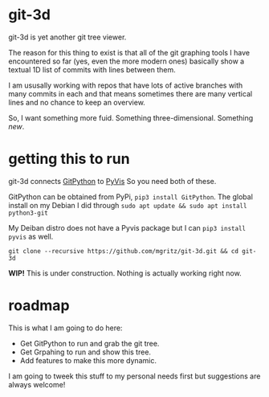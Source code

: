 # git-3d

git-3d is yet another git tree viewer.

The reason for this thing to exist is that all of the git graphing tools I have
encountered so far (yes, even the more modern ones) basically show a textual
1D list of commits with lines between them.

I am ususally working with repos that have lots of active branches with many
commits in each and that means sometimes there are many vertical lines and no
chance to keep an overview.

So, I want something more fuid. Something three-dimensional. Something *new*.

# getting this to run

git-3d connects [GitPython](https://github.com/gitpython-developers/GitPython) to [PyVis](https://pyvis.readthedocs.io/en/latest/index.html)
So you need both of these.

GitPython can be obtained from PyPi, `pip3 install GitPython`.
The global install on my Debian I did through `sudo apt update && sudo apt install python3-git`

My Deiban distro does not have a Pyvis package but I can `pip3 install pyvis` as well.

```
git clone --recursive https://github.com/mgritz/git-3d.git && cd git-3d
```

**WIP!** This is under construction. Nothing is actually working right now.

# roadmap

This is what I am going to do here:

* Get GitPython to run and grab the git tree.
* Get Grpahing to run and show this tree.
* Add features to make this more dynamic.

I am going to tweek this stuff to my personal needs first but suggestions are always welcome!